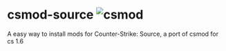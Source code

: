 # csmod-source ![csmod](https://github.com/goooofie/csmod-source/assets/120129825/d98d2845-1b36-45de-a712-352c3aa8cec5)
A easy way to install mods for Counter-Strike: Source, a port of csmod for cs 1.6
